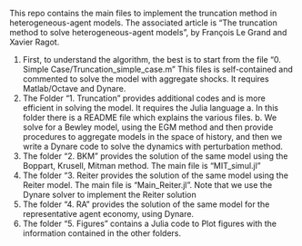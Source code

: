 This repo contains the main files to implement the truncation method in heterogeneous-agent models. The associated article is “The truncation method to solve heterogeneous-agent models”, by François Le Grand and Xavier Ragot.

1.	First, to understand the algorithm, the best is to start from the file “0. Simple Case/Truncation\_simple\_case.m” This files is self-contained and commented to solve the model with aggregate shocks. It requires Matlab/Octave and Dynare.
 2.	The Folder “1. Truncation” provides additional codes and is more efficient in solving the model. It requires the Julia language 
   a.	In this folder there is a README file which explains the various files.
   b.	We solve for a Bewley model, using the EGM method and then provide procedures to aggregate models in the space of history, and then we write a Dynare code to solve the dynamics with perturbation method.
 3.	The folder “2. BKM” provides the solution of the same model using the Boppart, Krusell, Mitman method. The main file is “MIT\_simul.jl”
 4.	The folder “3. Reiter provides the solution of the same model using the Reiter model. The main file is “Main\_Reiter.jl”. Note that we use the Dynare solver to implement the Reiter solution
 5.	The folder “4. RA” provides the solution of the same model for the representative agent economy, using Dynare.
 6.	The folder “5. Figures” contains a Julia code to Plot figures with the information contained in the other folders.

